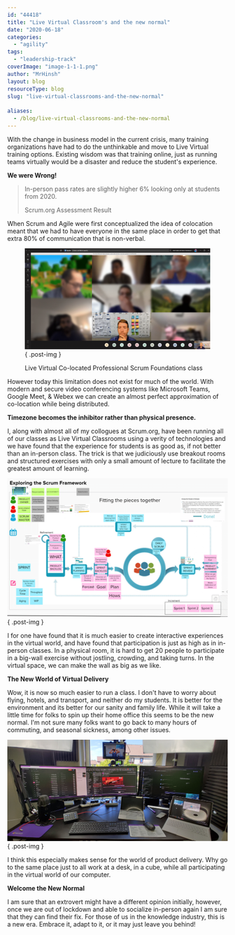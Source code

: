 ```yaml
---
id: "44418"
title: "Live Virtual Classroom's and the new normal"
date: "2020-06-18"
categories:
  - "agility"
tags:
  - "leadership-track"
coverImage: "image-1-1-1.png"
author: "MrHinsh"
layout: blog
resourceType: blog
slug: "live-virtual-classrooms-and-the-new-normal"

aliases:
  - /blog/live-virtual-classrooms-and-the-new-normal
---
```


With the change in business model in the current crisis, many training organizations have had to do the unthinkable and move to Live Virtual training options. Existing wisdom was that training online, just as running teams virtually would be a disaster and reduce the student's experience.

**We were Wrong!**

> In-person pass rates are slightly higher 6% looking only at students from 2020.
>
> Scrum.org Assessment Result

When Scrum and Agile were first conceptualized the idea of colocation meant that we had to have everyone in the same place in order to get that extra 80% of communication that is non-verbal.

<figure>

![](images/image-3-1280x695-3-3.png)
{ .post-img }

<figcaption>

Live Virtual Co-located Professional Scrum Foundations class

</figcaption>

</figure>

However today this limitation does not exist for much of the world. With modern and secure video conferencing systems like Microsoft Teams, Google Meet, & Webex we can create an almost perfect approximation of co-location while being distributed.

**Timezone becomes the inhibitor rather than physical presence.**

I, along with almost all of my collogues at Scrum.org, have been running all of our classes as Live Virtual Classrooms using a verity of technologies and we have found that the experience for students is as good as, if not better than an in-person class. The trick is that we judiciously use breakout rooms and structured exercises with only a small amount of lecture to facilitate the greatest amount of learning.

![](images/image-4-1148x720-5-5.png)
{ .post-img }

I for one have found that it is much easier to create interactive experiences in the virtual world, and have found that participation is just as high as in in-person classes. In a physical room, it is hard to get 20 people to participate in a big-wall exercise without jostling, crowding, and taking turns. In the virtual space, we can make the wall as big as we like.

**The New World of Virtual Delivery**

Wow, it is now so much easier to run a class. I don't have to worry about flying, hotels, and transport, and neither do my students. It is better for the environment and its better for our sanity and family life. While it will take a little time for folks to spin up their home office this seems to be the new normal. I'm not sure many folks want to go back to many hours of commuting, and seasonal sickness, among other issues.

![](images/image-6-1280x587-8-8.png)
{ .post-img }

I think this especially makes sense for the world of product delivery. Why go to the same place just to all work at a desk, in a cube, while all participating in the virtual world of our computer.

**Welcome the New Normal**

I am sure that an extrovert might have a different opinion initially, however, once we are out of lockdown and able to socialize in-person again I am sure that they can find their fix. For those of us in the knowledge industry, this is a new era. Embrace it, adapt to it, or it may just leave you behind!

